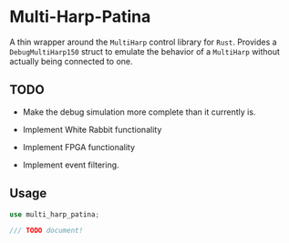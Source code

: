 # Multi-Harp-Patina

A thin wrapper around the `MultiHarp` control library
for `Rust`. Provides a `DebugMultiHarp150` struct to
emulate the behavior of a `MultiHarp` without actually
being connected to one.

TODO
-----

- Make the debug simulation
more complete than it currently is.

- Implement White Rabbit functionality

- Implement FPGA functionality

- Implement event filtering.


## Usage

```rust
use multi_harp_patina;

/// TODO document!

```